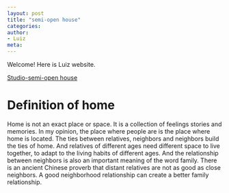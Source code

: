 ```yaml
---
layout: post
title: "semi-open house"
categories:
author:
- Luiz
meta:
---
```

Welcome! Here is Luiz website.

[Studio-semi-open house][2a21c033]

  [2a21c033]: https://jfo2fjsdjf.github.io/lbo/

# Definition of home
Home is not an exact place or space. It is a collection of feelings stories and memories. In my opinion, the place where people are is the place where home is located. The ties between relatives, neighbors and neighbors build the ties of home. And relatives of different ages need different space to live together, to adapt to the living habits of different ages. And the relationship between neighbors is also an important meaning of the word family. There is an ancient Chinese proverb that distant relatives are not as good as close neighbors. A good neighborhood relationship can create a better family relationship.
